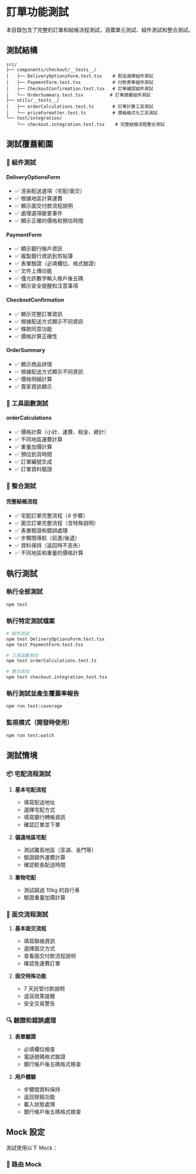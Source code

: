# 訂單功能測試

本目錄包含了完整的訂單和結帳流程測試，涵蓋單元測試、組件測試和整合測試。

## 測試結構

```
src/
├── components/checkout/__tests__/
│   ├── DeliveryOptionsForm.test.tsx    # 配送選擇組件測試
│   ├── PaymentForm.test.tsx            # 付款表單組件測試
│   ├── CheckoutConfirmation.test.tsx   # 訂單確認組件測試
│   └── OrderSummary.test.tsx          # 訂單摘要組件測試
├── utils/__tests__/
│   ├── orderCalculations.test.ts       # 訂單計算工具測試
│   └── priceFormatter.test.ts          # 價格格式化工具測試
└── test/integration/
    └── checkout.integration.test.tsx    # 完整結帳流程整合測試
```

## 測試覆蓋範圍

### 🧩 組件測試

#### DeliveryOptionsForm

-   ✅ 渲染配送選項（宅配/面交）
-   ✅ 根據地區計算運費
-   ✅ 顯示面交付款流程說明
-   ✅ 處理選項變更事件
-   ✅ 顯示正確的價格和預估時間

#### PaymentForm

-   ✅ 顯示銀行帳戶資訊
-   ✅ 複製銀行資訊到剪貼簿
-   ✅ 表單驗證（必填欄位、格式驗證）
-   ✅ 文件上傳功能
-   ✅ 僅允許數字輸入帳戶後五碼
-   ✅ 顯示安全提醒和注意事項

#### CheckoutConfirmation

-   ✅ 顯示完整訂單資訊
-   ✅ 根據配送方式顯示不同資訊
-   ✅ 條款同意功能
-   ✅ 價格計算正確性

#### OrderSummary

-   ✅ 顯示商品詳情
-   ✅ 根據配送方式顯示不同資訊
-   ✅ 價格明細計算
-   ✅ 賣家資訊顯示

### 🔧 工具函數測試

#### orderCalculations

-   ✅ 價格計算（小計、運費、稅金、總計）
-   ✅ 不同地區運費計算
-   ✅ 重量加價計算
-   ✅ 預估到貨時間
-   ✅ 訂單編號生成
-   ✅ 訂單資料驗證

### 🔄 整合測試

#### 完整結帳流程

-   ✅ 宅配訂單完整流程（4 步驟）
-   ✅ 面交訂單完整流程（含特殊說明）
-   ✅ 表單驗證和錯誤處理
-   ✅ 步驟間導航（前進/後退）
-   ✅ 資料保持（返回時不丟失）
-   ✅ 不同地區和重量的價格計算

## 執行測試

### 執行全部測試

```bash
npm test
```

### 執行特定測試檔案

```bash
# 組件測試
npm test DeliveryOptionsForm.test.tsx
npm test PaymentForm.test.tsx

# 工具函數測試
npm test orderCalculations.test.ts

# 整合測試
npm test checkout.integration.test.tsx
```

### 執行測試並產生覆蓋率報告

```bash
npm run test:coverage
```

### 監視模式（開發時使用）

```bash
npm run test:watch
```

## 測試情境

### 📦 宅配流程測試

1. **基本宅配流程**

    - 填寫配送地址
    - 選擇宅配方式
    - 填寫銀行轉帳資訊
    - 確認訂單並下單

2. **偏遠地區宅配**

    - 測試離島地區（澎湖、金門等）
    - 驗證額外運費計算
    - 確認較長配送時間

3. **重物宅配**
    - 測試超過 10kg 的自行車
    - 驗證重量加價計算

### 🤝 面交流程測試

1. **基本面交流程**

    - 填寫聯絡資訊
    - 選擇面交方式
    - 查看面交付款流程說明
    - 確認免運費訂單

2. **面交特殊功能**
    - 7 天託管付款說明
    - 退貨政策提醒
    - 安全交易警告

### 🔍 驗證和錯誤處理

1. **表單驗證**

    - 必填欄位檢查
    - 電話號碼格式驗證
    - 銀行帳戶後五碼格式檢查

2. **用戶體驗**
    - 步驟間資料保持
    - 返回按鈕功能
    - 載入狀態處理
    - 銀行帳戶後五碼格式檢查

## Mock 設定

測試使用以下 Mock：

### 📍 路由 Mock

```

```
